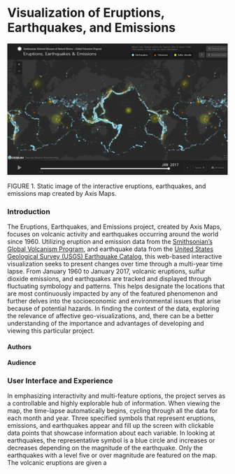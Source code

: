 # Visualization of Eruptions, Earthquakes, and Emissions

<img src="img/Map_Jan_2017.png">

FIGURE 1. Static image of the interactive eruptions, earthquakes, and emissions map created by Axis Maps.

### Introduction

The Eruptions, Earthquakes, and Emissions project, created by Axis Maps, focuses on volcanic activity and earthquakes occurring around the world since 1960. Utilizing eruption and emission data from the [Smithsonian’s Global Volcanism Program](https://volcano.si.edu/), and earthquake data from the [United States Geological Survey (USGS) Earthquake Catalog](https://earthquake.usgs.gov/fdsnws/event/1/), this web-based interactive visualization seeks to present changes over time through a multi-year time lapse. From January 1960 to January 2017, volcanic eruptions, sulfur dioxide emissions, and earthquakes are tracked and displayed through fluctuating symbology and patterns. This helps designate the locations that are most continuously impacted by any of the featured phenomenon and further delves into the socioeconomic and environmental issues that arise because of potential hazards. In finding the context of the data, exploring the relevance of affective geo-visualizations, and, there can be a better understanding of the importance and advantages of developing and viewing this particular project.    
  
#### Authors

#### Audience

### User Interface and Experience

In emphasizing interactivity and multi-feature options, the project serves as a controllable and highly explorable hub of information. When viewing the map, the time-lapse automatically begins, cycling through all the data for each month and year. Three specified symbols that represent eruptions, emissions, and earthquakes appear and fill up the screen with clickable data points that showcase information about each variable. In looking at earthquakes, the representative symbol is a blue circle and increases or decreases depending on the magnitude of the earthquake. Only the earthquakes with a level five or over magnitude are featured on the map. The volcanic eruptions are given a 
	
